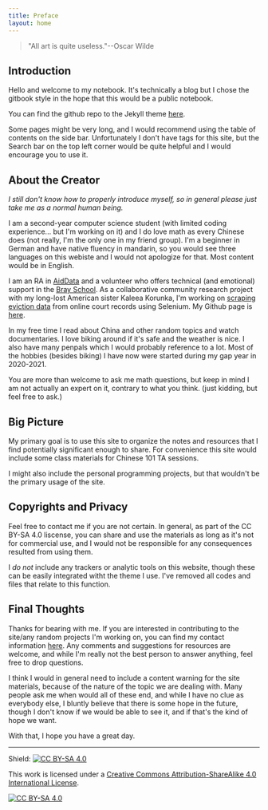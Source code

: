 ```yaml
---
title: Preface
layout: home
---
```

> "All art is quite useless."--Oscar Wilde


## Introduction 
Hello and welcome to my notebook. It's technically a blog but I chose the gitbook style in the hope that this would be a public notebook. 

You can find the github repo to the Jekyll theme [here](https://github.com/sighingnow/jekyll-gitbook).

Some pages might be very long, and I would recommend using the table of contents on the side bar. Unfortunately I don't have tags for this site, but the Search bar on the top left corner would be quite helpful and I would encourage you to use it. 

## About the Creator

*I still don't know how to properly introduce myself, so in general please just take me as a normal human being.*

I am a second-year computer science student (with limited coding experience... but I'm working on it) and I do love math as every Chinese does (not really, I'm the only one in my friend group). I'm a beginner in German and have native fluency in mandarin, so you would see three languages on this webiste and I would not apologize for that. Most content would be in English.

I am an RA in [AidData](aiddata.org) and a volunteer who offers technical (and emotional) support in the [Bray School](https://brayschool.pages.wm.edu/). As a collaborative community research project with my long-lost American sister Kaleea Korunka, I'm working on [scraping eviction data](https://github.com/yxlol/Virginia-Eviction) from online court records using Selenium. My Github page is [here](https://github.com/yxlol). 

In my free time I read about China and other random topics and watch documentaries. I love biking around if it's safe and the weather is nice. I also have many penpals which I would probably reference to a lot. Most of the hobbies (besides biking) I have now were started during my gap year in 2020-2021. 

You are more than welcome to ask me math questions, but keep in mind I am not actually an expert on it, contrary to what you think. (just kidding, but feel free to ask.)

## Big Picture

My primary goal is to use this site to organize the notes and resources that I find potentially significant enough to share. For convenience this site would include some class materials for Chinese 101 TA sessions. 

I might also include the personal programming projects, but that wouldn't be the primary usage of the site.

## Copyrights and Privacy
Feel free to contact me if you are not certain. In general, as part of the CC BY-SA 4.0 liscense, you can share and use the materials as long as it's not for commercial use, and I would not be responsible for any consequences resulted from using them.

I *do not* include any trackers or analytic tools on this website, though these can be easily integrated witht the theme I use. I've removed all codes and files that relate to this function. 

## Final Thoughts

Thanks for bearing with me. If you are interested in contributing to the site/any random projects I'm working on, you can find my contact information [here](https://yxlol.github.io/yx/pages/contact/). Any comments and suggestions for resources are welcome, and while I'm really not the best person to answer anything, feel free to drop questions. 

I think I would in general need to include a content warning for the site materials, because of the nature of the topic we are dealing with. Many people ask me when would all of these end, and while I have no clue as everybody else, I bluntly believe that there is some hope in the future, though I don't know if we would be able to see it, and if that's the kind of hope we want. 

With that, I hope you have a great day. 



---

Shield: [![CC BY-SA 4.0][cc-by-sa-shield]][cc-by-sa]

This work is licensed under a
[Creative Commons Attribution-ShareAlike 4.0 International License][cc-by-sa].

[![CC BY-SA 4.0][cc-by-sa-image]][cc-by-sa]

[cc-by-sa]: http://creativecommons.org/licenses/by-sa/4.0/
[cc-by-sa-image]: https://licensebuttons.net/l/by-sa/4.0/88x31.png
[cc-by-sa-shield]: https://img.shields.io/badge/License-CC%20BY--SA%204.0-lightgrey.svg
